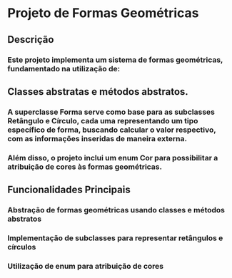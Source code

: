 # Projeto de Formas Geométricas


## Descrição
### Este projeto implementa um sistema de formas geométricas, fundamentado na utilização de:
## Classes abstratas e métodos abstratos. 
### A superclasse Forma serve como base para as subclasses Retângulo e Círculo, cada uma representando um tipo específico de forma, buscando calcular o valor respectivo, com as informações inseridas de maneira externa.

### Além disso, o projeto inclui um enum Cor para possibilitar a atribuição de cores às formas geométricas.

## Funcionalidades Principais
### Abstração de formas geométricas usando classes e métodos abstratos
### Implementação de subclasses para representar retângulos e círculos
### Utilização de enum para atribuição de cores
